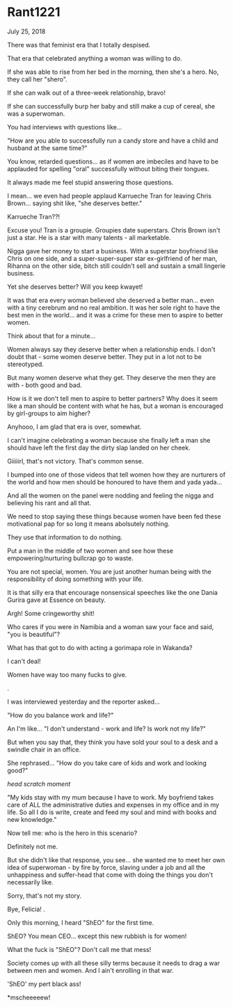 # Rant1221


July 25, 2018

There was that feminist era that I totally despised.

That era that celebrated anything a woman was willing to do.

If she was able to rise from her bed in the morning, then she's a hero. No, they call her "shero".

If she can walk out of a three-week relationship, bravo!

If she can successfully burp her baby and still make a cup of cereal, she was a superwoman.

You had interviews with questions like...

"How are you able to successfully run a candy store and have a child and husband at the same time?"

You know, retarded questions... as if women are imbeciles and have to be applauded for spelling "oral" successfully without biting their tongues.

It always made me feel stupid answering those questions.

I mean... we even had people applaud Karrueche Tran for leaving Chris Brown... saying shit like, "she deserves better."

Karrueche Tran??!

Excuse you! Tran is a groupie. Groupies date superstars. Chris Brown isn't just a star. He is a star with many talents - all marketable.

Nigga gave her money to start a business. With a superstar boyfriend like Chris on one side, and a super-super-super star ex-girlfriend of her man, Rihanna on the other side, bitch still couldn't sell and sustain a small lingerie business.

Yet she deserves better? Will you keep kwayet!

It was that era every woman believed she deserved a better man... even with a tiny cerebrum and no real ambition. It was her sole right to have the best men in the world... and it was a crime for these men to aspire to better women.

Think about that for a minute...

Women always say they deserve better when a relationship ends. I don't doubt that - some women deserve better. They put in a lot not to be stereotyped.

But many women deserve what they get. They deserve the men they are with - both good and bad.

How is it we don't tell men to aspire to better partners? Why does it seem like a man should be content with what he has, but a woman is encouraged by girl-groups to aim higher?

Anyhooo, I am glad that era is over, somewhat.

I can't imagine celebrating a woman because she finally left a man she should have left the first day the dirty slap landed on her cheek.

Giiiiirl, that's not victory. That's common sense.

I bumped into one of those videos that tell women how they are nurturers of the world and how men should be honoured to have them and yada yada...

And all the women on the panel were nodding and feeling the nigga and believing his rant and all that.

We need to stop saying these things because women have been fed these motivational pap for so long it means abolsutely nothing.

They use that information to do nothing. 

Put a man in the middle of two women and see how these empowering/nurturing bullcrap go to waste.

You are not special, women. You are just another human being with the responsibility of doing something with your life.

It is that silly era that encourage nonsensical speeches like the one Dania Gurira gave at Essence on beauty.

Argh! Some cringeworthy shit!

Who cares if you were in Namibia and a woman saw your face and said, "you is beautiful"?

What has that got to do with acting a gorimapa role in Wakanda?

I can't deal!

Women have way too many fucks to give.

.

I was interviewed yesterday and the reporter asked...

"How do you balance work and life?"

An I'm like... "I don't understand - work and life? Is work not my life?"

But when you say that, they think you have sold your soul to a desk and a swindle chair in an office.

She rephrased... "How do you take care of kids and work and looking good?"

*head scratch moment*

"My kids stay with my mum because I have to work. My boyfriend takes care of ALL the administrative duties and expenses in my office and in my life. So all I do is write, create and feed my soul and mind with books and new knowledge."

Now tell me: who is the hero in this scenario?

Definitely not me.

But she didn't like that response, you see... she wanted me to meet her own idea of superwoman - by fire by force, slaving under a job and all the unhappiness and suffer-head that come with doing the things you don't necessarily like. 

Sorry, that's not my story.

Bye, Felicia! 
.

Only this morning, I heard "ShEO" for the first time.

ShEO? You mean CEO... except this new rubbish is for women!

What the fuck is "ShEO"? Don't call me that mess!

Society comes up with all these silly terms because it needs to drag a war between men and women. And I ain't enrolling in that war.

'ShEO' my pert black ass!

*mscheeeeew!
